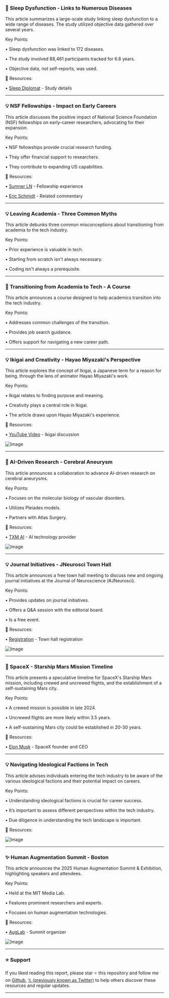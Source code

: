 ### 🤖 Sleep Dysfunction - Links to Numerous Diseases

This article summarizes a large-scale study linking sleep dysfunction to a wide range of diseases.  The study utilized objective data gathered over several years.

Key Points:

• Sleep dysfunction was linked to 172 diseases.

• The study involved 88,461 participants tracked for 6.8 years.

• Objective data, not self-reports, was used.


🔗 Resources:

• [Sleep Diplomat](https://x.com/sleepdiplomat) -  Study details


---
### 💡 NSF Fellowships - Impact on Early Careers

This article discusses the positive impact of National Science Foundation (NSF) fellowships on early-career researchers, advocating for their expansion.

Key Points:

• NSF fellowships provide crucial research funding.

• They offer financial support to researchers.

•  They contribute to expanding US capabilities.


🔗 Resources:

• [Sumner LN](https://x.com/SumnerLN) -  Fellowship experience

• [Eric Schmidt](https://x.com/ericschmidt) - Related commentary


---
### 💡 Leaving Academia - Three Common Myths

This article debunks three common misconceptions about transitioning from academia to the tech industry.

Key Points:

•  Prior experience is valuable in tech.

•  Starting from scratch isn't always necessary.

•  Coding isn't always a prerequisite.


---
### 🚀 Transitioning from Academia to Tech - A Course

This article announces a course designed to help academics transition into the tech industry.

Key Points:

• Addresses common challenges of the transition.

• Provides job search guidance.

• Offers support for navigating a new career path.


---
### 💡 Ikigai and Creativity - Hayao Miyazaki's Perspective

This article explores the concept of Ikigai, a Japanese term for a reason for being, through the lens of animator Hayao Miyazaki's work.

Key Points:

• Ikigai relates to finding purpose and meaning.

•  Creativity plays a central role in Ikigai.

• The article draws upon Hayao Miyazaki's experience.


🔗 Resources:

• [YouTube Video](https://youtu.be/nBQajLPJlzU) -  Ikigai discussion

![Image](https://pbs.twimg.com/amplify_video_thumb/1953232129556660225/img/g4uP0iMufN0LCzti.jpg)


---
### 🤖 AI-Driven Research - Cerebral Aneurysm

This article announces a collaboration to advance AI-driven research on cerebral aneurysms.

Key Points:

•  Focuses on the molecular biology of vascular disorders.

• Utilizes Pleiades models.

• Partners with Atlas Surgery.


🔗 Resources:

• [TXM AI](https://x.com/txmedai) -  AI technology provider

![Image](https://pbs.twimg.com/media/Gxr8WhRawAET8IG?format=jpg&name=small)


---
### 💡 Journal Initiatives - JNeurosci Town Hall

This article announces a free town hall meeting to discuss new and ongoing journal initiatives at the Journal of Neuroscience (#JNeurosci).

Key Points:

• Provides updates on journal initiatives.

• Offers a Q&A session with the editorial board.

• Is a free event.


🔗 Resources:

• [Registration](https://vist.ly/32he5) -  Town hall registration

![Image](https://pbs.twimg.com/media/GxsAMLTWcAATaCc?format=jpg&name=small)


---
### 🚀 SpaceX - Starship Mars Mission Timeline

This article presents a speculative timeline for SpaceX's Starship Mars mission, including crewed and uncrewed flights, and the establishment of a self-sustaining Mars city.

Key Points:

•  A crewed mission is possible in late 2024.

• Uncrewed flights are more likely within 3.5 years.

• A self-sustaining Mars city could be established in 20-30 years.


🔗 Resources:

• [Elon Musk](https://x.com/elonmusk) - SpaceX founder and CEO


---
### 💡 Navigating Ideological Factions in Tech

This article advises individuals entering the tech industry to be aware of the various ideological factions and their potential impact on careers.

Key Points:

•  Understanding ideological factions is crucial for career success.

• It’s important to assess different perspectives within the tech industry.

•  Due diligence in understanding the tech landscape is important.



🔗 Resources:

![Image](https://pbs.twimg.com/media/Gxnl5WJXIAAxVCw?format=jpg&name=small)


---
### ✨ Human Augmentation Summit - Boston

This article announces the 2025 Human Augmentation Summit & Exhibition, highlighting speakers and attendees.

Key Points:

•  Held at the MIT Media Lab.

• Features prominent researchers and experts.

• Focuses on human augmentation technologies.


🔗 Resources:

• [AugLab](https://x.com/auglab) -  Summit organizer

![Image](https://pbs.twimg.com/media/GwkjZZwXAAAmP4F?format=png&name=small)


---

### ⭐️ Support

If you liked reading this report, please star ⭐️ this repository and follow me on [Github](https://github.com/Drix10), [𝕏 (previously known as Twitter)](https://x.com/DRIX_10_) to help others discover these resources and regular updates.

---